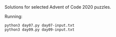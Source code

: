 Solutions for selected Advent of Code 2020 puzzles.

Running:

    python3 day07.py day07-input.txt
    python3 day09.py day09-input.txt 
